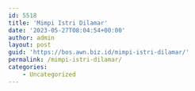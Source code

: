 ```yaml
---
id: 5518
title: 'Mimpi Istri Dilamar'
date: '2023-05-27T08:04:54+00:00'
author: admin
layout: post
guid: 'https://bos.awn.biz.id/mimpi-istri-dilamar/'
permalink: /mimpi-istri-dilamar/
categories:
    - Uncategorized
---
```


